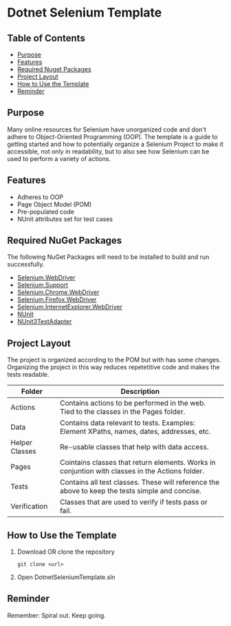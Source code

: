 # Dotnet Selenium Template

## Table of Contents
* [Purpose](#)
* [Features](#features)
* [Required Nuget Packages](#required-nuget-packages)
* [Project Layout](#project-layout)
* [How to Use the Template](#how-to-use-the-template)
* [Reminder](#reminder)

## Purpose
Many online resources for Selenium have unorganized code and don't adhere to Object-Oriented Programming (OOP). The template is a guide to getting started and how to potentially organize a Selenium Project to make it accessible, not only in readability, but to also see how Selenium can be used to perform a variety of actions. 

## Features
  - Adheres to OOP
  - Page Object Model (POM)
  - Pre-populated code
  - NUnit attributes set for test cases


## Required NuGet Packages
The following NuGet Packages will need to be installed to build and run successfully. 

* [Selenium.WebDriver](https://www.nuget.org/packages/Selenium.WebDriver/)
* [Selenium.Support](https://www.nuget.org/packages/Selenium.Support/3.141.0/)
* [Selenium.Chrome.WebDriver](https://www.nuget.org/packages/Selenium.Chrome.WebDriver/2.45.0/)
* [Selenium.Firefox.WebDriver](https://www.nuget.org/packages/Selenium.Firefox.WebDriver/0.23.0/)
* [Selenium.InternetExplorer.WebDriver](https://www.nuget.org/packages/Selenium.InternetExplorer.WebDriver/3.141.5/)
* [NUnit](https://www.nuget.org/packages/NUnit/3.11.0/)
* [NUnit3TestAdapter](https://www.nuget.org/packages/NUnit3TestAdapter/3.13.0/)


## Project Layout
The project is organized according to the POM but with has some changes. Organizing the project in this way reduces repetetitive code and makes the tests readable. 

| Folder         | Description   
| -------------  |-------------
| Actions        | Contains actions to be performed in the web. Tied to the classes in the Pages folder.
| Data           | Contains data relevant to tests. Examples: Element XPaths, names, dates, addresses, etc.     
| Helper Classes | Re-usable classes that help with data access.
| Pages          | Cointains classes that return elements. Works in conjuntion with classes in the Actions folder.
| Tests          | Contains all test classes. These will reference the above to keep the tests simple and concise. 
|Verification    | Classes that are used to verify if tests pass or fail. 

## How to Use the Template

1. Download OR clone the repository 

      ``git clone <url>``
    
2. Open DotnetSeleniumTemplate.sln 

## Reminder
Remember: Spiral out. Keep going.
